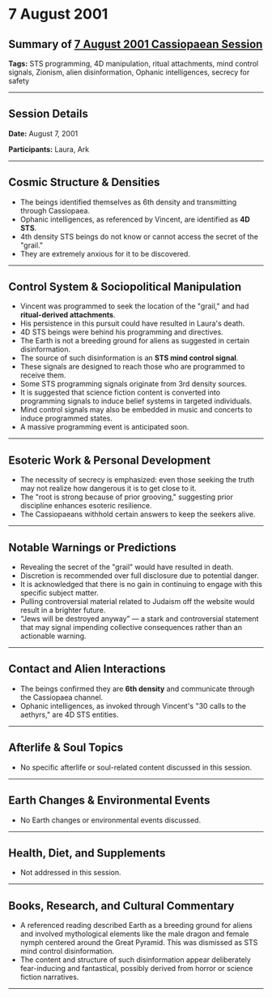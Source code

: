 # 7 August 2001

## Summary of [7 August 2001 Cassiopaean Session](https://cassiopaea.org/forum/threads/session-7-august-2001.18635/)

**Tags:** STS programming, 4D manipulation, ritual attachments, mind control signals, Zionism, alien disinformation, Ophanic intelligences, secrecy for safety

---


## Session Details

**Date:** August 7, 2001

**Participants:** Laura, Ark

---


## Cosmic Structure & Densities

- The beings identified themselves as 6th density and transmitting through Cassiopaea.
- Ophanic intelligences, as referenced by Vincent, are identified as **4D STS**.
- 4th density STS beings do not know or cannot access the secret of the "grail."
- They are extremely anxious for it to be discovered.

---


## Control System & Sociopolitical Manipulation

- Vincent was programmed to seek the location of the "grail," and had **ritual-derived attachments**.
- His persistence in this pursuit could have resulted in Laura's death.
- 4D STS beings were behind his programming and directives.
- The Earth is not a breeding ground for aliens as suggested in certain disinformation.
- The source of such disinformation is an **STS mind control signal**.
- These signals are designed to reach those who are programmed to receive them.
- Some STS programming signals originate from 3rd density sources.
- It is suggested that science fiction content is converted into programming signals to induce belief systems in targeted individuals.
- Mind control signals may also be embedded in music and concerts to induce programmed states.
- A massive programming event is anticipated soon.

---


## Esoteric Work & Personal Development

- The necessity of secrecy is emphasized: even those seeking the truth may not realize how dangerous it is to get close to it.
- The "root is strong because of prior grooving," suggesting prior discipline enhances esoteric resilience.
- The Cassiopaeans withhold certain answers to keep the seekers alive.

---


## Notable Warnings or Predictions

- Revealing the secret of the "grail" would have resulted in death.
- Discretion is recommended over full disclosure due to potential danger.
- It is acknowledged that there is no gain in continuing to engage with this specific subject matter.
- Pulling controversial material related to Judaism off the website would result in a brighter future.
- “Jews will be destroyed anyway” — a stark and controversial statement that may signal impending collective consequences rather than an actionable warning.

---


## Contact and Alien Interactions

- The beings confirmed they are **6th density** and communicate through the Cassiopaea channel.
- Ophanic intelligences, as invoked through Vincent's "30 calls to the aethyrs," are 4D STS entities.

---



## Afterlife & Soul Topics

- No specific afterlife or soul-related content discussed in this session.

---


## Earth Changes & Environmental Events

- No Earth changes or environmental events discussed.

---


## Health, Diet, and Supplements

- Not addressed in this session.

---


## Books, Research, and Cultural Commentary

- A referenced reading described Earth as a breeding ground for aliens and involved mythological elements like the male dragon and female nymph centered around the Great Pyramid. This was dismissed as STS mind control disinformation.
- The content and structure of such disinformation appear deliberately fear-inducing and fantastical, possibly derived from horror or science fiction narratives.

---


